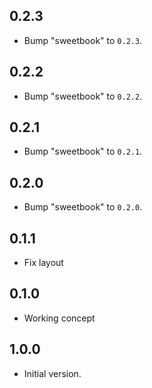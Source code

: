 ## 0.2.3

 - Bump "sweetbook" to `0.2.3`.

## 0.2.2

 - Bump "sweetbook" to `0.2.2`.

## 0.2.1

 - Bump "sweetbook" to `0.2.1`.

## 0.2.0

 - Bump "sweetbook" to `0.2.0`.

## 0.1.1

 - Fix layout

## 0.1.0

 - Working concept

## 1.0.0

- Initial version.
